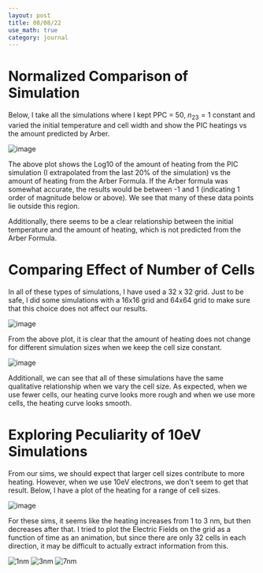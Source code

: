 ```yaml
---
layout: post
title: 08/08/22
use_math: true
category: journal
---
```


# Normalized Comparison of Simulation

Below, I take all the simulations where I kept PPC = 50, $n_{23} = 1$ constant and varied the initial temperature and cell width and show the PIC heatings vs the amount predicted by Arber. 

![image](https://user-images.githubusercontent.com/98538788/184373046-6503abca-d5b4-48a6-ac34-5a2da1a08aca.png)

The above plot shows the Log10 of the amount of heating from the PIC simulation (I extrapolated from the last 20% of the simulation) vs the amount of heating from the Arber Formula. If the Arber formula was somewhat accurate, the results would be between -1 and 1 (indicating 1 order of magnitude below or above). We see that many of these data points lie outside this region. 

Additionally, there seems to be a clear relationship between the initial temperature and the amount of heating, which is not predicted from the Arber Formula. 

# Comparing Effect of Number of Cells

In all of these types of simulations, I have used a 32 x 32 grid. Just to be safe, I did some simulations with a 16x16 grid and 64x64 grid to make sure that this choice does not affect our results. 

![image](https://user-images.githubusercontent.com/98538788/184378455-26b74a54-5543-4c34-b258-310d308edb83.png)

From the above plot, it is clear that the amount of heating does not change for different simulation sizes when we keep the cell size constant. 

![image](https://user-images.githubusercontent.com/98538788/184378687-33a6a425-3e62-40ea-b13c-2cfbbda4b3ce.png)

Additionall, we can see that all of these simulations have the same qualitative relationship when we vary the cell size. As expected, when we use fewer cells, our heating curve looks more rough and when we use more cells, the heating curve looks smooth. 

# Exploring Peculiarity of 10eV Simulations

From our sims, we should expect that larger cell sizes contribute to more heating. However, when we use 10eV electrons, we don't seem to get that result. Below, I have a plot of the heating for a range of cell sizes. 

![image](https://user-images.githubusercontent.com/98538788/184380655-aa2b7d03-4a72-4b9d-9cf8-69ab83a974b2.png)

For these sims, it seems like the heating increases from 1 to 3 nm, but then decreases after that. I tried to plot the Electric Fields on the grid as a function of time as an animation, but since there are only 32 cells in each direction, it may be difficult to actually extract information from this. 

![1nm](https://user-images.githubusercontent.com/98538788/184389126-5d655380-50e4-4905-8db1-9166679fd716.gif)
![3nm](https://user-images.githubusercontent.com/98538788/184389164-abaedebb-3e2c-484d-88c5-44ed7e43a78f.gif)
![7nm](https://user-images.githubusercontent.com/98538788/184389200-e63e38b8-320b-4a09-ab42-baa7cfc6a20c.gif)





